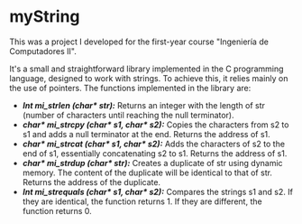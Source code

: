# myString

This was a project I developed for the first-year course "Ingeniería de Computadores II". 

It's a small and straightforward library implemented in the C programming language, designed to work with strings. To achieve this, it relies mainly on the use of pointers. The functions implemented in the library are:

- __*Int mi_strlen (char\* str):*__  Returns an integer with the length of str (number of characters until reaching the null terminator).
- __*char\* mi_strcpy (char\* s1, char\* s2):*__ Copies the characters from s2 to s1 and adds a null terminator at the end. Returns the address of s1.
- __*char\* mi_strcat (char\* s1, char\* s2):*__ Adds the characters of s2 to the end of s1, essentially concatenating s2 to s1. Returns the address of s1.
- __*char\* mi_strdup (char\* str):*__ Creates a duplicate of str using dynamic memory. The content of the duplicate will be identical to that of str. Returns the address of the duplicate.
- __*Int mi_strequals (char\* s1, char\* s2):*__ Compares the strings s1 and s2. If they are identical, the function returns 1. If they are different, the function returns 0.
